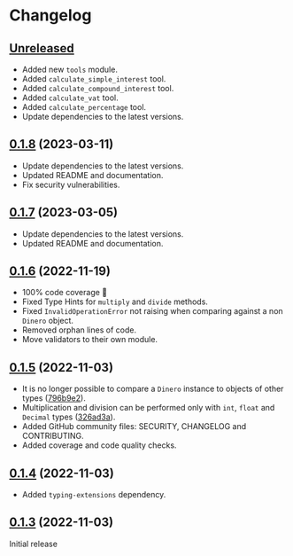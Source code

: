 # Changelog

## [Unreleased](https://github.com/wilfredinni/dinero/compare/0.1.8...master)

- Added new `tools` module.
- Added `calculate_simple_interest` tool.
- Added `calculate_compound_interest` tool.
- Added `calculate_vat` tool.
- Added `calculate_percentage` tool.
- Update dependencies to the latest versions.

## [0.1.8](https://github.com/wilfredinni/dinero/releases/tag/0.1.8) (2023-03-11)

- Update dependencies to the latest versions.
- Updated README and documentation.
- Fix security vulnerabilities.

## [0.1.7](https://github.com/wilfredinni/dinero/releases/tag/0.1.7) (2023-03-05)

- Update dependencies to the latest versions.
- Updated README and documentation.

## [0.1.6](https://github.com/wilfredinni/dinero/releases/tag/0.1.6) (2022-11-19)

- 100% code coverage 🎉
- Fixed Type Hints for `multiply` and `divide` methods.
- Fixed `InvalidOperationError` not raising when comparing against a non `Dinero` object.
- Removed orphan lines of code.
- Move validators to their own module.

## [0.1.5](https://github.com/wilfredinni/dinero/releases/tag/0.1.5) (2022-11-03)

- It is no longer possible to compare a `Dinero` instance to objects of other types ([796b9e2](https://github.com/wilfredinni/dinero/commit/796b9e2e1f344f20be14edffc9a0579192d9a93b)).
- Multiplication and division can be performed only with `int`, `float` and `Decimal` types ([326ad3a](https://github.com/wilfredinni/dinero/commit/326ad3a007c625e22fba2b265c093ee13f8a90d2)).
- Added GitHub community files: SECURITY, CHANGELOG and CONTRIBUTING.
- Added coverage and code quality checks.

## [0.1.4](https://github.com/wilfredinni/dinero/releases/tag/0.1.4) (2022-11-03)

- Added `typing-extensions` dependency.

## [0.1.3](https://github.com/wilfredinni/dinero/releases/tag/0.1.3) (2022-11-03)

Initial release
